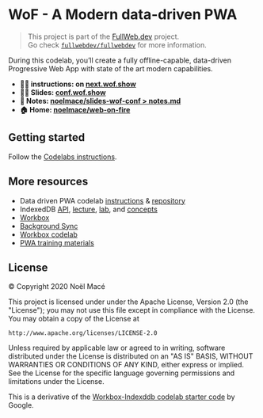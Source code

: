 # WoF - A Modern data-driven PWA

> This project is part of the [FullWeb.dev](https://fullweb.dev) project. \
> Go check [`fullwebdev/fullwebdev`](https://github.com/fullwebdev/fullwebdev) for more information.

During this codelab, you’ll create a fully offline-capable, data-driven Progressive Web App with state of the art modern capabilities.

- **:man_technologist: instructions: on [next.wof.show](https://next.wof.show/codelabs/doc/modern-data-driven)**
- **:man_teacher: Slides: [conf.wof.show](https://conf.wof.show)**
- **:book: Notes: [noelmace/slides-wof-conf > notes.md](https://github.com/noelmace/slides-wof-conf/blob/master/src/notes.md)**
- **:house: Home: [noelmace/web-on-fire](https://github.com/noelmace/web-on-fire)**



## Getting started

Follow the [Codelabs instructions](https://codelab.wof.show).

## More resources

* Data driven PWA codelab [instructions](https://codelabs.developers.google.com/codelabs/workbox-indexeddb/index.html) & [repository](https://github.com/googlecodelabs/workbox-indexeddb)
* IndexedDB [API](https://developer.mozilla.org/en-US/docs/Web/API/IndexedDB_API), [lecture](https://developers.google.com/web/ilt/pwa/working-with-indexeddb-slides), [lab](https://developers.google.com/web/ilt/pwa/lab-indexeddb), and [concepts](https://developers.google.com/web/ilt/pwa/working-with-indexeddb)
* [Workbox](https://workboxjs.org/)
* [Background Sync](https://developers.google.com/web/updates/2015/12/background-sync)
* [Workbox codelab](https://codelabs.developers.google.com/codelabs/workbox-lab/#0)
* [PWA training materials](https://developers.google.com/web/ilt/pwa/)

## License

© Copyright 2020 Noël Macé

This project is licensed under under the Apache License, Version 2.0 (the "License");
you may not use this file except in compliance with the License.
You may obtain a copy of the License at

    http://www.apache.org/licenses/LICENSE-2.0

Unless required by applicable law or agreed to in writing, software
distributed under the License is distributed on an "AS IS" BASIS,
WITHOUT WARRANTIES OR CONDITIONS OF ANY KIND, either express or implied.
See the License for the specific language governing permissions and
limitations under the License.

This is a derivative of the [Workbox-Indexddb codelab starter code](https://github.com/googlecodelabs/workbox-indexeddb) by Google.
